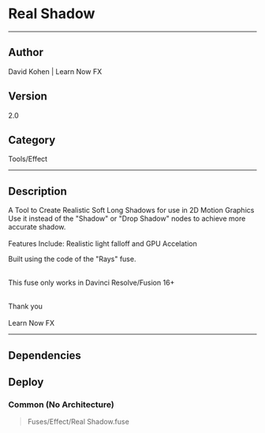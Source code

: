 # Real Shadow
___

## Author
David Kohen | Learn Now FX

## Version
2.0

## Category
Tools/Effect

___

## Description
A Tool to Create Realistic Soft Long Shadows for use in 2D Motion Graphics
<br>Use it instead of the "Shadow" or "Drop Shadow" nodes to achieve more accurate shadow.</br>
<br>Features Include: Realistic light falloff and GPU Accelation</br>

<p> Built using the code of the "Rays" fuse.</p>
<br>This fuse only works in Davinci Resolve/Fusion 16+</br>


<p></p>
<br>Thank you</br>
<br>Learn Now FX</br>


___

## Dependencies

## Deploy

### Common (No Architecture)

> Fuses/Effect/Real Shadow.fuse  
